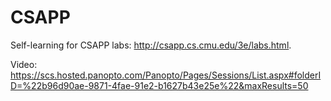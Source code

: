 # CSAPP

Self-learning for CSAPP labs: http://csapp.cs.cmu.edu/3e/labs.html. 

Video: https://scs.hosted.panopto.com/Panopto/Pages/Sessions/List.aspx#folderID=%22b96d90ae-9871-4fae-91e2-b1627b43e25e%22&maxResults=50
